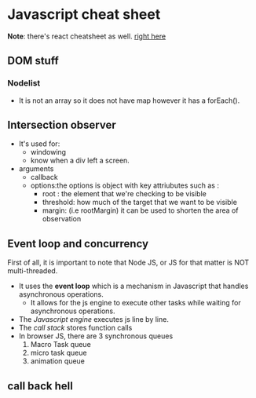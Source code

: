 # Javascript cheat sheet

**Note**: there's react cheatsheet as well. [right here](/reactJS_cheatsheet.md)

## DOM stuff

### Nodelist

- It is not an array so it does not have map however it has a forEach().

## Intersection observer

- It's used for:
  - windowing
  - know when a div left a screen.
- arguments
  - callback
  - options:the options is object with key attriubutes such as :
    - root : the element that we're checking to be visible
    - threshold: how much of the target that we want to be visible
    - margin: (i.e rootMargin) it can be used to shorten the area of observation

## Event loop and concurrency

First of all, it is important to note that Node JS, or JS for that matter is NOT multi-threaded.

- It uses the **event loop** which is a mechanism in Javascript that handles asynchronous operations.
  - It allows for the js engine to execute other tasks  while waiting for asynchronous operations.
- The _Javascript engine_ executes js line by line.
- The  _call stack_ stores function calls
- In browser JS, there are 3 synchronous queues
  1. Macro Task queue
  1. micro task queue
  1. animation queue 


## call back hell
